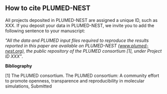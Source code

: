 How to cite PLUMED-NEST
-----------------------------
All projects deposited in PLUMED-NEST are assigned a unique ID, such as XXX.
If you deposit your data in PLUMED-NEST, we invite you to add the following sentence to your manuscript:

*"All the data and PLUMED input files required to reproduce the results reported in this paper are available on PLUMED-NEST (www.plumed-nest.org), 
the public repository of the PLUMED consortium [1], under Project ID XXX"*.

**Bibliography**

[1] The PLUMED consortium.
The PLUMED consortium: A community effort to promote openness, transparence and reproducibility in molecular simulations,
Submitted
